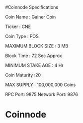#Coinnode Specifications

Coin Name : Gainer Coin

Ticker : CNE

Coin Type : POS

MAXIMUM BLOCK SIZE : 3 MB

Block Time : 72 Sec Approx

MINIMUM STAKE AGE : 4 Hr

Coin Maturity :20

MAX SUPPLY : 100,000,000 Coins

RPC Port: 9875
Network Port: 9876
# Coinnode
